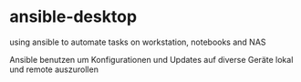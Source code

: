 # ansible-desktop
using ansible to automate tasks on  workstation, notebooks and NAS

Ansible benutzen um Konfigurationen und Updates auf diverse Geräte lokal und remote auszurollen

